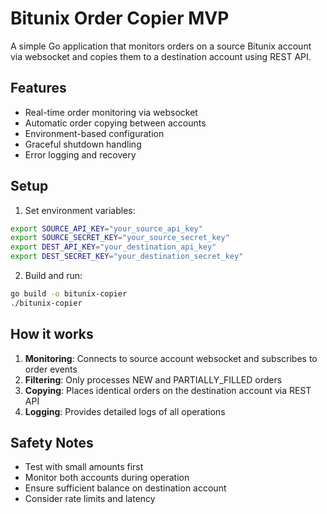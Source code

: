 # Bitunix Order Copier MVP

A simple Go application that monitors orders on a source Bitunix account via websocket and copies them to a destination account using REST API.

## Features

- Real-time order monitoring via websocket
- Automatic order copying between accounts
- Environment-based configuration
- Graceful shutdown handling
- Error logging and recovery

## Setup

1. Set environment variables:
```bash
export SOURCE_API_KEY="your_source_api_key"
export SOURCE_SECRET_KEY="your_source_secret_key"
export DEST_API_KEY="your_destination_api_key"
export DEST_SECRET_KEY="your_destination_secret_key"
```

2. Build and run:
```bash
go build -o bitunix-copier
./bitunix-copier
```

## How it works

1. **Monitoring**: Connects to source account websocket and subscribes to order events
2. **Filtering**: Only processes NEW and PARTIALLY_FILLED orders
3. **Copying**: Places identical orders on the destination account via REST API
4. **Logging**: Provides detailed logs of all operations

## Safety Notes

- Test with small amounts first
- Monitor both accounts during operation
- Ensure sufficient balance on destination account
- Consider rate limits and latency
